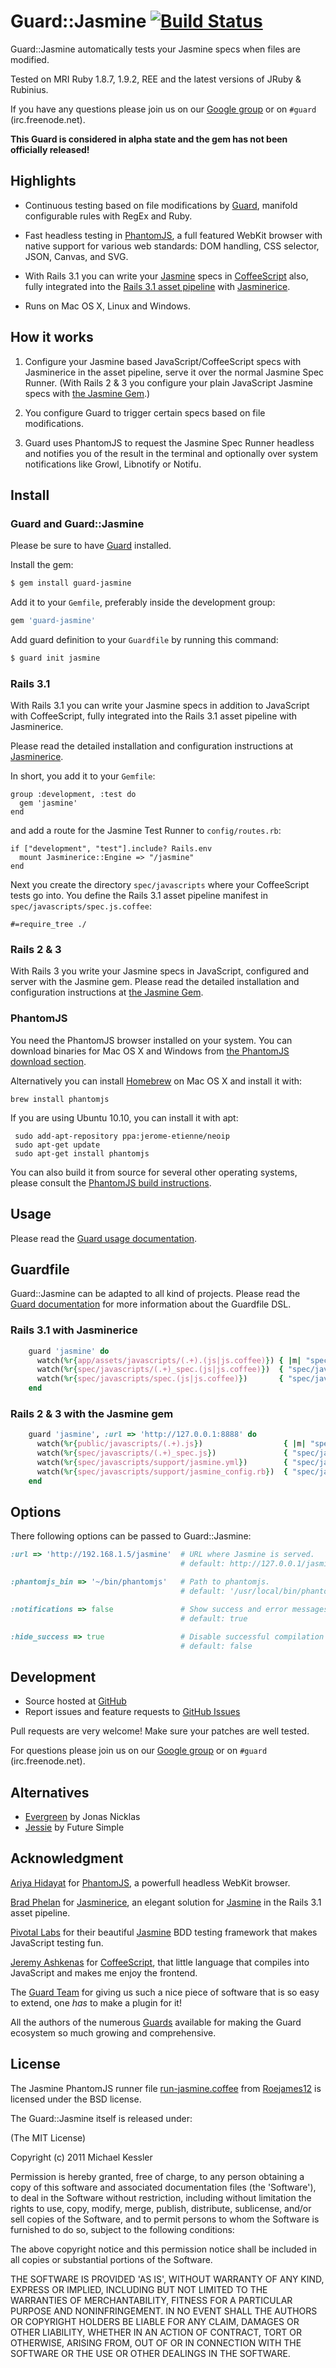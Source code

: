 # Guard::Jasmine [![Build Status](https://secure.travis-ci.org/netzpirat/guard-jasmine.png)](http://travis-ci.org/netzpirat/guard-jasmine)

Guard::Jasmine automatically tests your Jasmine specs when files are modified.

Tested on MRI Ruby 1.8.7, 1.9.2, REE and the latest versions of JRuby & Rubinius.

If you have any questions please join us on our [Google group](http://groups.google.com/group/guard-dev) or on `#guard`
(irc.freenode.net).

**This Guard is considered in alpha state and the gem has not been officially released!**

## Highlights

* Continuous testing based on file modifications by [Guard][], manifold configurable rules
with RegEx and Ruby.

* Fast headless testing in [PhantomJS][], a full featured WebKit browser with native support for
various web standards: DOM handling, CSS selector, JSON, Canvas, and SVG.

* With Rails 3.1 you can write your [Jasmine][] specs in [CoffeeScript][] also, fully integrated into the
[Rails 3.1 asset pipeline][] with [Jasminerice][].

* Runs on Mac OS X, Linux and Windows.

## How it works

1. Configure your Jasmine based JavaScript/CoffeeScript specs with Jasminerice in the asset pipeline, serve it over
the normal Jasmine Spec Runner. (With Rails 2 & 3 you configure your plain JavaScript Jasmine specs with [the Jasmine Gem][].)

2. You configure Guard to trigger certain specs based on file modifications.

3. Guard uses PhantomJS to request the Jasmine Spec Runner headless and notifies you of the result in the terminal and
optionally over system notifications like Growl, Libnotify or Notifu.

## Install

### Guard and Guard::Jasmine

Please be sure to have [Guard][] installed.

Install the gem:

```bash
$ gem install guard-jasmine
```

Add it to your `Gemfile`, preferably inside the development group:

```ruby
gem 'guard-jasmine'
```

Add guard definition to your `Guardfile` by running this command:

```bash
$ guard init jasmine
```

### Rails 3.1

With Rails 3.1 you can write your Jasmine specs in addition to JavaScript with CoffeeScript, fully integrated into the
Rails 3.1 asset pipeline with Jasminerice.

Please read the detailed installation and configuration instructions at [Jasminerice][].

In short, you add it to your `Gemfile`:

    group :development, :test do
      gem 'jasmine'
    end

and add a route for the Jasmine Test Runner to `config/routes.rb`:

    if ["development", "test"].include? Rails.env
      mount Jasminerice::Engine => "/jasmine"
    end

Next you create the directory `spec/javascripts` where your CoffeeScript tests go into. You define the Rails 3.1
asset pipeline manifest in `spec/javascripts/spec.js.coffee`:

    #=require_tree ./

### Rails 2 & 3

With Rails 3 you write your Jasmine specs in JavaScript, configured and server with the Jasmine gem. Please read the
detailed installation and configuration instructions at [the Jasmine Gem][].

### PhantomJS

You need the PhantomJS browser installed on your system. You can download binaries for Mac OS X and Windows from
[the PhantomJS download section][].

Alternatively you can install [Homebrew][] on Mac OS X and install it with:

    brew install phantomjs

If you are using Ubuntu 10.10, you can install it with apt:

     sudo add-apt-repository ppa:jerome-etienne/neoip
     sudo apt-get update
     sudo apt-get install phantomjs

You can also build it from source for several other operating systems, please consult the
[PhantomJS build instructions][].

## Usage

Please read the [Guard usage documentation](https://github.com/guard/guard#readme).

## Guardfile

Guard::Jasmine can be adapted to all kind of projects. Please read the
[Guard documentation](https://github.com/guard/guard#readme) for more information about the Guardfile DSL.

### Rails 3.1 with Jasminerice

```ruby
    guard 'jasmine' do
      watch(%r{app/assets/javascripts/(.+).(js|js.coffee)}) { |m| "spec/javascripts/#{m[0]}_spec.#{m[1]}" }
      watch(%r{spec/javascripts/(.+)_spec.(js|js.coffee)})  { "spec/javascripts/#{m[0]}_spec.#{m[1]}" }
      watch(%r{spec/javascripts/spec.(js|js.coffee)})       { "spec/javascripts" }
    end
```

### Rails 2 & 3 with the Jasmine gem

```ruby
    guard 'jasmine', :url => 'http://127.0.0.1:8888' do
      watch(%r{public/javascripts/(.+).js})                  { |m| "spec/javascripts/#{m[0]}_spec.js" }
      watch(%r{spec/javascripts/(.+)_spec.js})               { "spec/javascripts/#{m[0]}_spec.js" }
      watch(%r{spec/javascripts/support/jasmine.yml})        { "spec/javascripts" }
      watch(%r{spec/javascripts/support/jasmine_config.rb})  { "spec/javascripts" }
    end
```

## Options

There following options can be passed to Guard::Jasmine:

```ruby
:url => 'http://192.168.1.5/jasmine'  # URL where Jasmine is served.
                                      # default: http://127.0.0.1/jasmine

:phantomjs_bin => '~/bin/phantomjs'   # Path to phantomjs.
                                      # default: '/usr/local/bin/phantomjs'

:notifications => false               # Show success and error messages.
                                      # default: true

:hide_success => true                 # Disable successful compilation messages.
                                      # default: false
```

## Development

- Source hosted at [GitHub](https://github.com/netzpirat/guard-Jasmine)
- Report issues and feature requests to [GitHub Issues](https://github.com/netzpirat/guard-Jasmine/issues)

Pull requests are very welcome! Make sure your patches are well tested.

For questions please join us on our [Google group](http://groups.google.com/group/guard-dev) or on `#guard`
(irc.freenode.net).

## Alternatives

* [Evergreen](https://github.com/jnicklas/evergreen) by Jonas Nicklas
* [Jessie](https://github.com/futuresimple/jessie) by Future Simple

## Acknowledgment

[Ariya Hidayat][] for [PhantomJS][], a powerfull headless WebKit browser.

[Brad Phelan][] for [Jasminerice][], an elegant solution for [Jasmine][] in the Rails 3.1 asset pipeline.

[Pivotal Labs][] for their beautiful [Jasmine][] BDD testing framework that makes JavaScript testing fun.

[Jeremy Ashkenas][] for [CoffeeScript][], that little language that compiles into JavaScript and makes me enjoy the
frontend.

The [Guard Team][] for giving us such a nice piece of software that is so easy to extend, one *has* to make a plugin
for it!

All the authors of the numerous [Guards][] available for making the Guard ecosystem so much growing and comprehensive.

## License

The Jasmine PhantomJS runner file [run-jasmine.coffee][] from [Roejames12][] is licensed under the BSD license.

The Guard::Jasmine itself is released under:

(The MIT License)

Copyright (c) 2011 Michael Kessler

Permission is hereby granted, free of charge, to any person obtaining
a copy of this software and associated documentation files (the
'Software'), to deal in the Software without restriction, including
without limitation the rights to use, copy, modify, merge, publish,
distribute, sublicense, and/or sell copies of the Software, and to
permit persons to whom the Software is furnished to do so, subject to
the following conditions:

The above copyright notice and this permission notice shall be
included in all copies or substantial portions of the Software.

THE SOFTWARE IS PROVIDED 'AS IS', WITHOUT WARRANTY OF ANY KIND,
EXPRESS OR IMPLIED, INCLUDING BUT NOT LIMITED TO THE WARRANTIES OF
MERCHANTABILITY, FITNESS FOR A PARTICULAR PURPOSE AND NONINFRINGEMENT.
IN NO EVENT SHALL THE AUTHORS OR COPYRIGHT HOLDERS BE LIABLE FOR ANY
CLAIM, DAMAGES OR OTHER LIABILITY, WHETHER IN AN ACTION OF CONTRACT,
TORT OR OTHERWISE, ARISING FROM, OUT OF OR IN CONNECTION WITH THE
SOFTWARE OR THE USE OR OTHER DEALINGS IN THE SOFTWARE.

[Guard]: https://github.com/guard/guard
[Guards]: https://github.com/guard
[Guard Team]: https://github.com/guard/guard/contributors
[Ariya Hidayat]: http://twitter.com/#!/AriyaHidayat
[PhantomJS]: http://www.phantomjs.org/
[the PhantomJS download section]: http://code.google.com/p/phantomjs/downloads/list
[PhantomJS build instructions]: http://code.google.com/p/phantomjs/wiki/BuildInstructions
[Roejames12]: https://github.com/Roejames12
[run-jasmine.coffee]: https://github.com/ariya/phantomjs/blob/master/examples/run-jasmine.coffee
[Brad Phelan]: http://twitter.com/#!/bradgonesurfing
[Jasminerice]: https://github.com/bradphelan/jasminerice
[Pivotal Labs]: http://pivotallabs.com/
[Jasmine]: http://pivotal.github.com/jasmine/
[the Jasmine Gem]: https://github.com/pivotal/jasmine-gem
[Jeremy Ashkenas]: http://twitter.com/#!/jashkenas
[CoffeeScript]: http://jashkenas.github.com/coffee-script/
[Rails 3.1 asset pipeline]: http://guides.rubyonrails.org/asset_pipeline.html
[Homebrew]: http://mxcl.github.com/homebrew/
